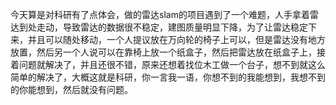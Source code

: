 今天算是对科研有了点体会，做的雷达slam的项目遇到了一个难题，人手拿着雷达到处走动，导致雷达的数据很不稳定，建图质量明显下降，为了让雷达稳定下来，并且可以随处移动，一个人提议放在万向轮的椅子上可以，但是雷达没有地方放置，然后另一个人说可以在靠椅上放一个纸盒子，然后把雷达放在纸盒子上，接着问题就解决了，并且还很不错，原来还想着找位木工做一个台子，想不到就这么简单的解决了，大概这就是科研，你一言我一语，你想不到的我能想到，我想不到的你能想到，然后就没有问题。